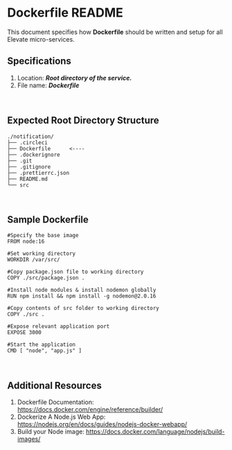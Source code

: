 # Dockerfile README

This document specifies how **Dockerfile** should be written and setup for all Elevate micro-services.

## Specifications

1.  Location: **_Root directory of the service._**
2.  File name: **_Dockerfile_**

<br>

## Expected Root Directory Structure

    ./notification/
    ├── .circleci
    ├── Dockerfile      <----
    ├── .dockerignore
    ├── .git
    ├── .gitignore
    ├── .prettierrc.json
    ├── README.md
    └── src

<br>

## Sample Dockerfile

    #Specify the base image
    FROM node:16

    #Set working directory
    WORKDIR /var/src/

    #Copy package.json file to working directory
    COPY ./src/package.json .

    #Install node modules & install nodemon globally
    RUN npm install && npm install -g nodemon@2.0.16

    #Copy contents of src folder to working directory
    COPY ./src .

    #Expose relevant application port
    EXPOSE 3000

    #Start the application
    CMD [ "node", "app.js" ]

<br>

## Additional Resources

1. Dockerfile Documentation: https://docs.docker.com/engine/reference/builder/
2. Dockerize A Node.js Web App: https://nodejs.org/en/docs/guides/nodejs-docker-webapp/
3. Build your Node image: https://docs.docker.com/language/nodejs/build-images/
